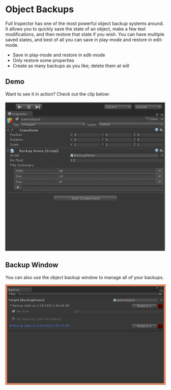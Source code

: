# Object Backups

Full Inspector has one of the most powerful object backup systems around. It allows you to quickly save the state of an object, make a few test modifications, and then restore that state if you wish. You can have multiple saved states, and best of all you can save in play-mode and restore in edit-mode.

- Save in play-mode and restore in edit-mode
- Only restore some properties
- Create as many backups as you like; delete them at will

## Demo

Want to see it in action? Check out the clip below:

![](images/object_backup_demo.gif)

## Backup Window

You can also use the object backup window to manage all of your backups.

![](images/object_backup_window.png)